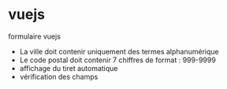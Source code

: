 # vuejs
formulaire vuejs

- La ville doit contenir uniquement des termes alphanumérique
- Le code postal doit contenir 7 chiffres de format : 999-9999
- affichage du tiret automatique 
- vérification des champs
